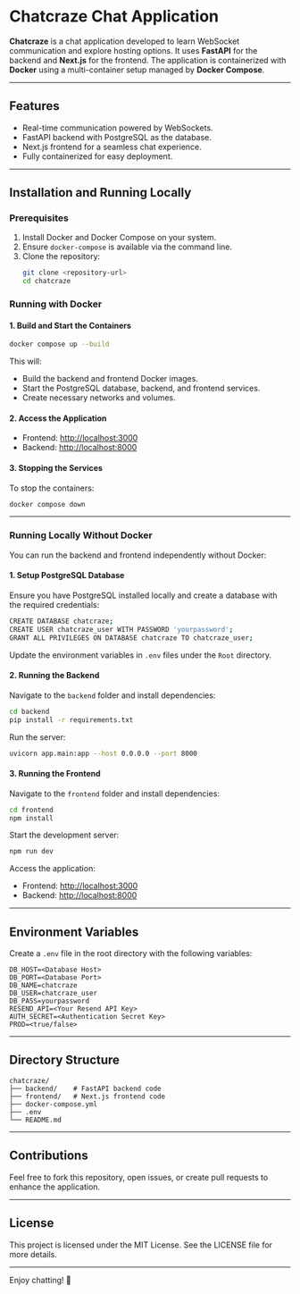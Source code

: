 # Chatcraze Chat Application

**Chatcraze** is a chat application developed to learn WebSocket communication and explore hosting options. It uses **FastAPI** for the backend and **Next.js** for the frontend. The application is containerized with **Docker** using a multi-container setup managed by **Docker Compose**. 

---

## Features
- Real-time communication powered by WebSockets.
- FastAPI backend with PostgreSQL as the database.
- Next.js frontend for a seamless chat experience.
- Fully containerized for easy deployment.

---

## Installation and Running Locally

### Prerequisites
1. Install Docker and Docker Compose on your system.
2. Ensure `docker-compose` is available via the command line.
3. Clone the repository:
   ```bash
   git clone <repository-url>
   cd chatcraze
   ```

### Running with Docker

#### 1. Build and Start the Containers
```bash
docker compose up --build
```
This will:
- Build the backend and frontend Docker images.
- Start the PostgreSQL database, backend, and frontend services.
- Create necessary networks and volumes.

#### 2. Access the Application
- Frontend: [http://localhost:3000](http://localhost:3000)
- Backend: [http://localhost:8000](http://localhost:8000)

#### 3. Stopping the Services
To stop the containers:
```bash
docker compose down
```

---

### Running Locally Without Docker

You can run the backend and frontend independently without Docker:

#### 1. Setup PostgreSQL Database
Ensure you have PostgreSQL installed locally and create a database with the required credentials:
```bash
CREATE DATABASE chatcraze;
CREATE USER chatcraze_user WITH PASSWORD 'yourpassword';
GRANT ALL PRIVILEGES ON DATABASE chatcraze TO chatcraze_user;
```

Update the environment variables in `.env` files under the `Root` directory.

#### 2. Running the Backend
Navigate to the `backend` folder and install dependencies:
```bash
cd backend
pip install -r requirements.txt
```
Run the server:
```bash
uvicorn app.main:app --host 0.0.0.0 --port 8000
```

#### 3. Running the Frontend
Navigate to the `frontend` folder and install dependencies:
```bash
cd frontend
npm install
```
Start the development server:
```bash
npm run dev
```

Access the application:
- Frontend: [http://localhost:3000](http://localhost:3000)
- Backend: [http://localhost:8000](http://localhost:8000)

---

## Environment Variables

Create a `.env` file in the root directory with the following variables:
```env
DB_HOST=<Database Host>
DB_PORT=<Database Port>
DB_NAME=chatcraze
DB_USER=chatcraze_user
DB_PASS=yourpassword
RESEND_API=<Your Resend API Key>
AUTH_SECRET=<Authentication Secret Key>
PROD=<true/false>
```

---

## Directory Structure
```
chatcraze/
├── backend/    # FastAPI backend code
├── frontend/   # Next.js frontend code
├── docker-compose.yml
├── .env
└── README.md
```

---

## Contributions
Feel free to fork this repository, open issues, or create pull requests to enhance the application.

---

## License
This project is licensed under the MIT License. See the LICENSE file for more details.

--- 

Enjoy chatting! 🎉


